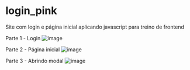 # login_pink
Site com login e página inicial aplicando javascript para treino de frontend

Parte 1 - Login
![image](https://user-images.githubusercontent.com/44591967/219515475-b12b0fa8-19c8-48db-b2c3-b5bfff482b33.png)


Parte 2 - Página inicial
![image](https://user-images.githubusercontent.com/44591967/219515524-397d5168-96d4-4f3c-847a-6fe76c8055ab.png)


Parte 3 - Abrindo modal
![image](https://user-images.githubusercontent.com/44591967/219515589-dd92da48-3904-4ec8-a0a4-80b9fc3fb391.png)
